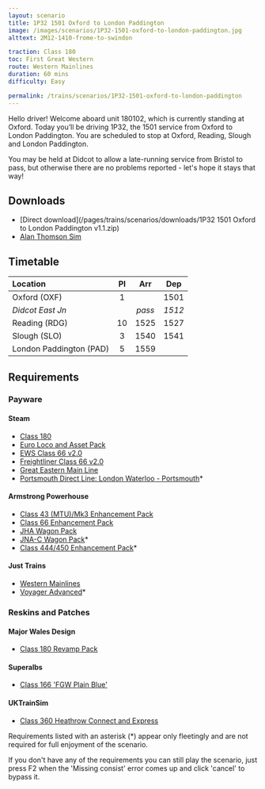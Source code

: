 ```yaml
---
layout: scenario
title: 1P32 1501 Oxford to London Paddington
image: /images/scenarios/1P32-1501-oxford-to-london-paddington.jpg
alttext: 2M12-1410-frome-to-swindon

traction: Class 180
toc: First Great Western
route: Western Mainlines
duration: 60 mins
difficulty: Easy

permalink: /trains/scenarios/1P32-1501-oxford-to-london-paddington
---
```


Hello driver! Welcome aboard unit 180102, which is currently standing at Oxford. Today you’ll be driving 1P32, the 1501 service from Oxford to London Paddington. You are scheduled to stop at Oxford, Reading, Slough and London Paddington.

You may be held at Didcot to allow a late-running service from Bristol to pass, but otherwise there are no problems reported - let's hope it stays that way!


## Downloads
* [Direct download](/pages/trains/scenarios/downloads/1P32 1501 Oxford to London Paddington v1.1.zip)
* [Alan Thomson Sim](https://alanthomsonsim.com/?download=1p32-1501-oxford-to-london-paddington)

## Timetable

| Location                |  Pl   |  Arr   |  Dep   |
| :---------------------- | :---: | :----: | :----: |
| Oxford (OXF)            |   1   |        |  1501  |
| *Didcot East Jn*        |       | *pass* | *1512* |
| Reading (RDG)           |  10   |  1525  |  1527  |
| Slough (SLO)            |   3   |  1540  |  1541  |
| London Paddington (PAD) |   5   |  1559  |        |

## Requirements

### Payware

#### Steam
* [Class 180](https://store.steampowered.com/app/277763/)
* [Euro Loco and Asset Pack](https://store.steampowered.com/app/2083000)
* [EWS Class 66 v2.0](https://store.steampowered.com/app/222568/)
* [Freightliner Class 66 v2.0](https://store.steampowered.com/app/222562/)
* [Great Eastern Main Line](https://store.steampowered.com/app/222593)
* [Portsmouth Direct Line: London Waterloo - Portsmouth](https://store.steampowered.com/app/820203/)*

#### Armstrong Powerhouse
* [Class 43 (MTU)/Mk3 Enhancement Pack](https://www.armstrongpowerhouse.com/index.php?route=product/product&path=36_89&product_id=168)
* [Class 66 Enhancement Pack](https://www.armstrongpowerhouse.com/index.php?route=product/product&path=36_89&product_id=173)
* [JHA Wagon Pack](https://www.armstrongpowerhouse.com/index.php?route=product/product&path=45_85&product_id=107)
* [JNA-C Wagon Pack](https://www.armstrongpowerhouse.com/index.php?route=product/product&path=45_85&product_id=179)*
* [Class 444/450 Enhancement Pack](https://www.armstrongpowerhouse.com/index.php?route=product/product&path=36_91&product_id=193)*

#### Just Trains
* [Western Mainlines](https://www.justtrains.net/product/western-mainlines)
* [Voyager Advanced](https://www.justtrains.net/product/voyager-advanced-2019)*

### Reskins and Patches

#### Major Wales Design
* [Class 180 Revamp Pack](https://www.major.wales/revamp-packs/180)

#### Superalbs
* [Class 166 'FGW Plain Blue'](https://superalbs.weebly.com/class166fgwplain.html)

#### UKTrainSim
* [Class 360 Heathrow Connect and Express](https://www.uktrainsim.com/filelib-info.php?form_fileid=34469)

Requirements listed with an asterisk (*) appear only fleetingly and are not required for full enjoyment of the scenario.

If you don't have any of the requirements you can still play the scenario, just press F2 when the 'Missing consist' error comes up and click 'cancel' to bypass it.
